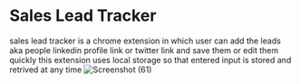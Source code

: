 # Sales Lead Tracker 
sales lead tracker is a chrome extension in which user can add the leads aka people linkedin profile link or twitter link and save them or edit them quickly this extension uses local storage so that entered input is stored and retrived at any time 
![Screenshot (61)](https://github.com/UmeshRaju/Sales-Lead-Chrome-Extension/assets/147861438/8abca6a6-8220-45e9-880f-6f738f9350e6)
